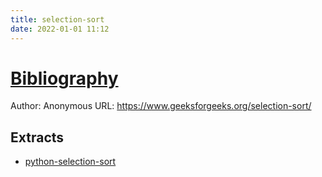 ```yaml
---
title: selection-sort
date: 2022-01-01 11:12
---
```

# [Bibliography](Bibliography)

Author: Anonymous
URL: <https://www.geeksforgeeks.org/selection-sort/>

## Extracts
- [python-selection-sort](python-selection-sort)
